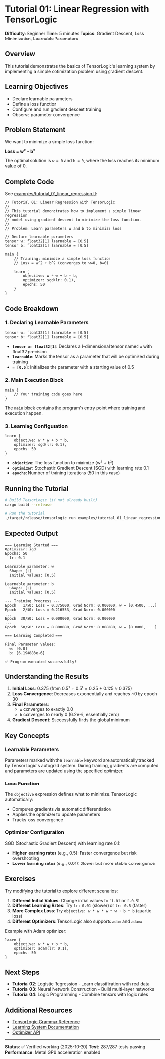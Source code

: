 # Tutorial 01: Linear Regression with TensorLogic

**Difficulty**: Beginner
**Time**: 5 minutes
**Topics**: Gradient Descent, Loss Minimization, Learnable Parameters

## Overview

This tutorial demonstrates the basics of TensorLogic's learning system by implementing a simple optimization problem using gradient descent.

## Learning Objectives

- Declare learnable parameters
- Define a loss function
- Configure and run gradient descent training
- Observe parameter convergence

## Problem Statement

We want to minimize a simple loss function:

**Loss = w² + b²**

The optimal solution is `w = 0` and `b = 0`, where the loss reaches its minimum value of 0.

## Complete Code

See [examples/tutorial_01_linear_regression.tl](../examples/tutorial_01_linear_regression.tl):

```tensorlogic
// Tutorial 01: Linear Regression with TensorLogic
//
// This tutorial demonstrates how to implement a simple linear regression
// model using gradient descent to minimize the loss function.
//
// Problem: Learn parameters w and b to minimize loss

// Declare learnable parameters
tensor w: float32[1] learnable = [0.5]
tensor b: float32[1] learnable = [0.5]

main {
    // Training: minimize a simple loss function
    // Loss = w^2 + b^2 (converges to w=0, b=0)

    learn {
        objective: w * w + b * b,
        optimizer: sgd(lr: 0.1),
        epochs: 50
    }
}
```

## Code Breakdown

### 1. Declaring Learnable Parameters

```tensorlogic
tensor w: float32[1] learnable = [0.5]
tensor b: float32[1] learnable = [0.5]
```

- **`tensor w: float32[1]`**: Declares a 1-dimensional tensor named `w` with float32 precision
- **`learnable`**: Marks the tensor as a parameter that will be optimized during training
- **`= [0.5]`**: Initializes the parameter with a starting value of 0.5

### 2. Main Execution Block

```tensorlogic
main {
    // Your training code goes here
}
```

The `main` block contains the program's entry point where training and execution happen.

### 3. Learning Configuration

```tensorlogic
learn {
    objective: w * w + b * b,
    optimizer: sgd(lr: 0.1),
    epochs: 50
}
```

- **`objective`**: The loss function to minimize (w² + b²)
- **`optimizer`**: Stochastic Gradient Descent (SGD) with learning rate 0.1
- **`epochs`**: Number of training iterations (50 in this case)

## Running the Tutorial

```bash
# Build TensorLogic (if not already built)
cargo build --release

# Run the tutorial
./target/release/tensorlogic run examples/tutorial_01_linear_regression.tl
```

## Expected Output

```
=== Learning Started ===
Optimizer: sgd
Epochs: 50
  lr: 0.1

Learnable parameter: w
  Shape: [1]
  Initial values: [0.5]

Learnable parameter: b
  Shape: [1]
  Initial values: [0.5]

--- Training Progress ---
Epoch   1/50: Loss = 0.375000, Grad Norm: 0.000000, w = [0.4500, ...]
Epoch   2/50: Loss = 0.216553, Grad Norm: 0.000000
...
Epoch  30/50: Loss = 0.000000, Grad Norm: 0.000000
...
Epoch  50/50: Loss = 0.000000, Grad Norm: 0.000000, w = [0.0000, ...]

=== Learning Completed ===

Final Parameter Values:
  w: [0.0]
  b: [6.198883e-6]

✅ Program executed successfully!
```

## Understanding the Results

1. **Initial Loss**: 0.375 (from 0.5² + 0.5² = 0.25 + 0.125 ≈ 0.375)
2. **Loss Convergence**: Decreases exponentially and reaches ~0 by epoch 30
3. **Final Parameters**:
   - `w` converges to exactly 0.0
   - `b` converges to nearly 0 (6.2e-6, essentially zero)
4. **Gradient Descent**: Successfully finds the global minimum

## Key Concepts

### Learnable Parameters
Parameters marked with the `learnable` keyword are automatically tracked by TensorLogic's autograd system. During training, gradients are computed and parameters are updated using the specified optimizer.

### Loss Function
The `objective` expression defines what to minimize. TensorLogic automatically:
- Computes gradients via automatic differentiation
- Applies the optimizer to update parameters
- Tracks loss convergence

### Optimizer Configuration
SGD (Stochastic Gradient Descent) with learning rate 0.1:
- **Higher learning rates** (e.g., 0.5): Faster convergence but risk overshooting
- **Lower learning rates** (e.g., 0.01): Slower but more stable convergence

## Exercises

Try modifying the tutorial to explore different scenarios:

1. **Different Initial Values**: Change initial values to `[1.0]` or `[-0.5]`
2. **Different Learning Rates**: Try `lr: 0.01` (slower) or `lr: 0.5` (faster)
3. **More Complex Loss**: Try `objective: w * w * w * w + b * b` (quartic loss)
4. **Different Optimizers**: TensorLogic also supports `adam` and `adamw`

Example with Adam optimizer:
```tensorlogic
learn {
    objective: w * w + b * b,
    optimizer: adam(lr: 0.1),
    epochs: 50
}
```

## Next Steps

- **Tutorial 02**: Logistic Regression - Learn classification with real data
- **Tutorial 03**: Neural Network Construction - Build multi-layer networks
- **Tutorial 04**: Logic Programming - Combine tensors with logic rules

## Additional Resources

- [TensorLogic Grammar Reference](../Papers/実装/tensorlogic_grammar.md)
- [Learning System Documentation](./session_2025-10-20_autograd_completion.md)
- [Optimizer API](../src/optim/)

---

**Status**: ✅ Verified working (2025-10-20)
**Test**: 287/287 tests passing
**Performance**: Metal GPU acceleration enabled
